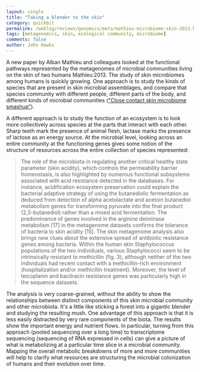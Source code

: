 ```yaml
---
layout: single 
title: "Taking a blender to the skin" 
category: quickbit
permalink: /weblog/reviews/genomics/meta/mathieu-microbiome-skin-2013.html
tags: [metagenomics, skin, ecological community, microbiome] 
comments: false 
author: John Hawks 
---
```


A new paper by Alban Mathieu and colleagues looked at the functional pathways represented by the metagenomes of microbial communities living on the skin of two humans <bib>Mathieu:2013</bib>. The study of skin microbiomes among humans is quickly growing. One approach is to study the kinds of species that are present in skin microbial assemblages, and compare that species community with different people, different parts of the body, and different kinds of microbial communities (<a href="http://johnhawks.net/weblog/reviews/genomics/meta/roller-derby-microbiome-2013.html">"Close contact skin microbiome smashup"</a>). 

A different approach is to study the function of an ecosystem is to look more collectively across species at the parts that interact with each other. Sharp teeth mark the presence of animal flesh, lactase marks the presence of lactose as an energy source. At the microbial level, looking across an entire community at the functioning genes gives some notion of the structure of resources across the entire collection of species represented: 

<blockquote>The role of the microbiota in regulating another critical healthy state parameter (skin acidity), which controls the permeability barrier homeostasis, is also highlighted by numerous functional subsystems associated with acid resistance detected in the databases. For instance, acidification ecosystem preservation could explain the bacterial adaptive strategy of using the butanediolic fermentation as deduced from detection of alpha acetolactate and acetoin butanediol metabolism genes for transforming pyruvate into the final product (2,3-butanediol) rather than a mixed acid fermentation. The predominance of genes involved in the arginine deiminase metabolism [17] in the metagenome datasets confirms the tolerance of bacteria to skin acidity [15]. The skin metagenome analysis also brings new clues about the extensive spread of antibiotic resistance genes among bacteria. Within the human skin Staphylococcus populations of the two individuals, various Staphylococci seem to be intrinsically resistant to methicillin (fig. 3), although neither of the two individuals had recent contact with a methicillin-rich environment (hospitalization and/or methicillin treatment). Moreover, the level of teicoplanin and bacitracin resistance genes was particularly high in the sequence datasets.</blockquote>

The analysis is very coarse-grained, without the ability to show the relationships between distinct components of this skin microbial community and other microbiota. It's a little like sticking a forest into a gigantic blender and studying the resulting mush. One advantage of this approach is that it is less easily distracted by very rare components of the biota. The results show the important energy and nutrient flows. In particular, turning from this approach (pooled sequencing over a long time) to transcriptome sequencing (sequencing of RNA expressed in cells) can give a picture of what is metabolizing at a particular time slice in a microbial community. Mapping the overall metabolic breakdowns of more and more communities will help to clarify what resources are structuring the microbial colonization of humans and their evolution over time. 

